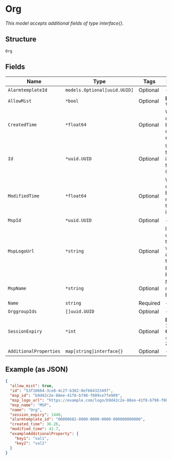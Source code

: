 
# Org

*This model accepts additional fields of type interface{}.*

## Structure

`Org`

## Fields

| Name | Type | Tags | Description |
|  --- | --- | --- | --- |
| `AlarmtemplateId` | `models.Optional[uuid.UUID]` | Optional | - |
| `AllowMist` | `*bool` | Optional | **Default**: `true` |
| `CreatedTime` | `*float64` | Optional | When the object has been created, in epoch |
| `Id` | `*uuid.UUID` | Optional | Unique ID of the object instance in the Mist Organization |
| `ModifiedTime` | `*float64` | Optional | When the object has been modified for the last time, in epoch |
| `MspId` | `*uuid.UUID` | Optional | - |
| `MspLogoUrl` | `*string` | Optional | logo uploaded by the MSP with advanced tier, only present if provided |
| `MspName` | `*string` | Optional | Name of the msp the org belongs to |
| `Name` | `string` | Required | - |
| `OrggroupIds` | `[]uuid.UUID` | Optional | - |
| `SessionExpiry` | `*int` | Optional | **Default**: `1440`<br>**Constraints**: `>= 10`, `<= 20160` |
| `AdditionalProperties` | `map[string]interface{}` | Optional | - |

## Example (as JSON)

```json
{
  "allow_mist": true,
  "id": "53f10664-3ce8-4c27-b382-0ef66432349f",
  "msp_id": "b9d42c2e-88ee-41f8-b798-f009ce7fe909",
  "msp_logo_url": "https://example.com/logo/b9d42c2e-88ee-41f8-b798-f009ce7fe909.jpeg",
  "msp_name": "MSP",
  "name": "Org",
  "session_expiry": 1440,
  "alarmtemplate_id": "00000682-0000-0000-0000-000000000000",
  "created_time": 36.26,
  "modified_time": 42.7,
  "exampleAdditionalProperty": {
    "key1": "val1",
    "key2": "val2"
  }
}
```

